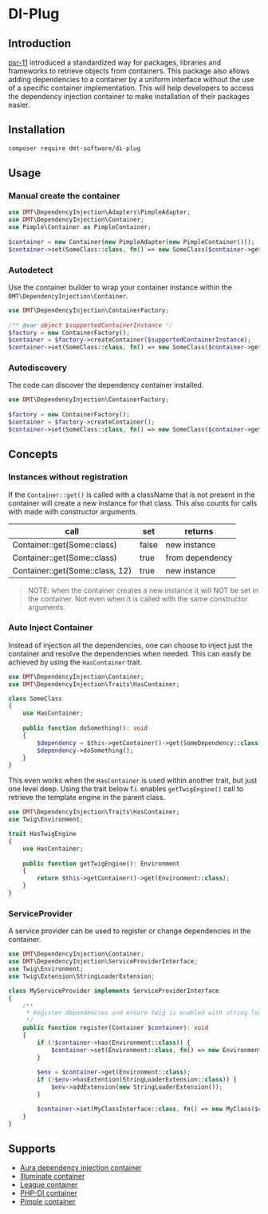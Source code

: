 # DI-Plug

## Introduction
[psr-11](https://www.php-fig.org/psr/psr-11/) introduced a standardized way for packages, libraries and frameworks to
retrieve objects from containers. This package also allows adding dependencies to a container by a uniform interface
without the use of a specific container implementation. This will help developers to access the dependency injection
container to make installation of their packages easier.

## Installation
```bash
composer require dmt-software/di-plug
```

## Usage

### Manual create the container
```php
use DMT\DependencyInjection\Adapters\PimpleAdapter;
use DMT\DependencyInjection\Container;
use Pimple\Container as PimpleContainer;
 
$container = new Container(new PimpleAdapter(new PimpleContainer()));
$container->set(SomeClass::class, fn() => new SomeClass($container->get(SomeDependency::class)));
````

### Autodetect

Use the container builder to wrap your container instance within the `DMT\DependencyInjection\Container`.   

```php
use DMT\DependencyInjection\ContainerFactory;
 
/** @var object $supportedContainerInstance */
$factory = new ContainerFactory();
$container = $factory->createContainer($supportedContainerInstance);
$container->set(SomeClass::class, fn() => new SomeClass($container->get(SomeDependency::class)));
````

### Autodiscovery

The code can discover the dependency container installed.  

```php
use DMT\DependencyInjection\ContainerFactory;
 
$factory = new ContainerFactory();
$container = $factory->createContainer();
$container->set(SomeClass::class, fn() => new SomeClass($container->get(SomeDependency::class)));
````

## Concepts

### Instances without registration

If the `Container::get()` is called with a className that is not present in the container will create a new instance for
that class. This also counts for calls with made with constructor arguments.

| call                            | set    | returns         |
|---------------------------------|--------|-----------------|
| Container::get(Some::class)     | false  | new instance    |
| Container::get(Some::class)     | true   | from dependency |
| Container::get(Some::class, 12) | true   | new instance    |

> NOTE: when the container creates a new instance it will NOT be set in the container.
> Not even when it is called with the same constructor arguments.

### Auto Inject Container

Instead of injection all the dependencies, one can choose to inject just the container and resolve the dependencies when
needed. This can easily be achieved by using the `HasContainer` trait.   

```php
use DMT\DependencyInjection\Container;
use DMT\DependencyInjection\Traits\HasContainer;

class SomeClass
{
    use HasContainer;
    
    public function doSomething(): void
    {
        $dependency = $this->getContainer()->get(SomeDependency::class);
        $dependency->doSomething();
    }
}
```

This even works when the `HasContainer` is used within another trait, but just one level deep.
Using the trait below f.i. enables `getTwigEngine()` call to retrieve the template engine in the parent class.

```php
use DMT\DependencyInjection\Traits\HasContainer;
use Twig\Environment;

trait HasTwigEngine
{
    use HasContainer;
    
    public function getTwigEngine(): Environment
    {
        return $this->getContainer()->get(Environment::class);
    }
}
```

### ServiceProvider

A service provider can be used to register or change dependencies in the container.  

```php
use DMT\DependencyInjection\Container;
use DMT\DependencyInjection\ServiceProviderInterface;
use Twig\Environment;
use Twig\Extension\StringLoaderExtension;

class MyServiceProvider implements ServiceProviderInterface
{
    /**
     * Register dependencies and ensure twig is enabled with string loader extension.   
     */
    public function register(Container $container): void
    {
        if (!$container->has(Environment::class)) {
            $container->set(Environment::class, fn() => new Environment());
        }
        
        $env = $container->get(Environment::class);
        if (!$env->hasExtention(StringLoaderExtension::class)) {
            $env->addExtension(new StringLoaderExtension());
        }

        $container->set(MyClassInterface::class, fn() => new MyClass($container->get(Environment::class)));
    }
}
```

## Supports
 - [Aura dependency injection container](https://packagist.org/packages/aura/di)
 - [Illuminate container](https://packagist.org/packages/illuminate/container)
 - [League container](https://packagist.org/packages/league/container)
 - [PHP-DI container](https://packagist.org/packages/php-di/php-di)
 - [Pimple container](https://packagist.org/packages/pimple/pimple)